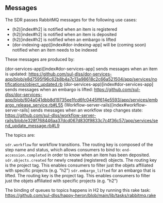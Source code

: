 ## Messages

The SDR passes RabbitMQ messages for the following use cases:

* (h2)[index#h2] is notified when an item is registered
* (h2)[index#h2] is notified when an item is deposited
* (h2)[index#h2] is notified when an embargo is lifted
* (dor-indexing-app)[index#dor-indexing-app] will be (coming soon) notified when an item needs to be indexed

These messages are produced by:

(dor-services-app)[index#dor-services-app] sends messages when an item is updated: https://github.com/sul-dlss/dor-services-app/blob/e8d7595f96c62b8b4a7c13a98618c2c66a521504/app/services/notifications/object_updated.rb
(dor-services-app)[index#dor-services-app] sends messages when an embargo is lifted: https://github.com/sul-dlss/dor-services-app/blob/604a041dbb8d19735ee1fcd6fc0445ff614e5593/app/services/embargo_release_service.rb#L55
(Workflow-server-rails)[index#workflow-server-rails] sends messages when an workflow step changes state: https://github.com/sul-dlss/workflow-server-rails/blob/e328f768446aa37dcd067d830f9833c7c4f36c57/app/services/send_update_message.rb#L9

The topics are:

`sdr.workflow` for workflow transitions.  The routing key is composed of the step name and status, which allows consumers to bind to: `end-accession.completed` in order to know when an item has been deposited.
`sdr.objects.created` for newly created (registered) objects. The routing key is the project tag.  This enables consumers to filter just the objets affiliated with specific projects (e.g. "h2")
`sdr.embargo_lifted` for an embargo that is lifted. The routing key is the project tag.  This enables consumers to filter just the objets affiliated with specific projects (e.g. "h2")
    
The binding of queues to topics happens in H2 by running this rake task:
https://github.com/sul-dlss/happy-heron/blob/main/lib/tasks/rabbitmq.rake
